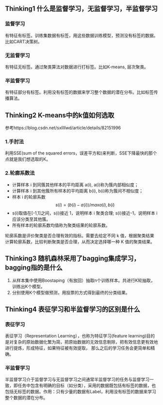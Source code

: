 ## Thinking1	什么是监督学习，无监督学习，半监督学习
### 监督学习
有特征有标签。训练集数据有标签，用这些数据训练模型，预测没有标签的数据。比如CART决策树。  
### 无监督学习
有特征无标签。通过聚类算法对数据进行打标签。比如K-means, 层次聚类。  
### 半监督学习
有特征部分有标签。利用没有标签的数据来学习整个数据的潜在分布。比如标签传播算法。


## Thinking2	K-means中的k值如何选取
参考https://blog.csdn.net/sxllllwd/article/details/82151996
### 1.手肘法
利用SSE(sum of the squared errors，误差平方和)来判断，SSE下降最快的那个点就是我们想选取的K。
### 2.轮廓系数法
- 计算样本 i 到同簇其他样本的平均距离 a(i), a(i)称为簇内部相似度；  
- 计算样本 i 到其他簇所有样本的平均距离 b(i), b(i)称为簇间不相似度；  
- 样本 i 的轮廓系数 $$s(i)=(b(i)-a(i))/max{a(i),b(i)}$$  
- s(i)取值在[-1,1]之间，s(i)接近 1，说明样本 i 聚类合理; s(i)接近-1，说明样本 i 应该分类至其他簇。  
- 所有样本的轮廓系数均值称为聚类结果的轮廓系数。  

轮廓系数是评价聚类是否合理有效的指标。需要去给定不同 k 值，根据聚类结果计算轮廓系数，比较判断聚类是否合理，从而决定选择哪一种 K 值的聚类结果。

## Thinking3	随机森林采用了bagging集成学习，bagging指的是什么
1. 从样本集中使用Boostaping（有放回）抽取n个训练样本。共进行K轮抽取，训练出K个模型。
2. 分别使用K个模型做预测，用投票的方式得到最终的分类结果。

## Thinking4	表征学习和半监督学习的区别是什么 
### 表征学习
表征学习（Representation Learning），也称为特征学习(feature learning)目的是对复杂的原始数据化繁为简，把原始数据的无效信息剔除，把有效信息更有效地进行提炼，形成特征，如果特征被有效提取， 那么之后的学习任务会更简单和精确。 
### 半监督学习
半监督学习介于监督学习与无监督学习之间通常半监督学习的任务与监督学习一致，即任务中包含有明确的目标（如分类），采用的数据既包括有标签的数据，也包括无标签的数据。作用：只有少量的数据有Label，利用没有标签的数据来学习整个数据的潜在分布。
